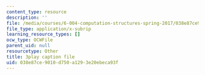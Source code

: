 ```yaml
---
content_type: resource
description: ''
file: /media/courses/6-004-computation-structures-spring-2017/038e87ce9010d750a1293e20ebeca93f_Z3-WzUhl9nQ.srt
file_type: application/x-subrip
learning_resource_types: []
ocw_type: OCWFile
parent_uid: null
resourcetype: Other
title: 3play caption file
uid: 038e87ce-9010-d750-a129-3e20ebeca93f
---
```

